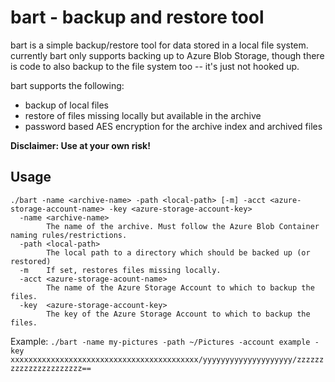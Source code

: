 # bart - backup and restore tool

bart is a simple backup/restore tool for data stored in a local file system. currently bart only supports backing up to Azure Blob Storage, though there is code to also backup to the file system too -- it's just not hooked up.

bart supports the following:
* backup of local files
* restore of files missing locally but available in the archive
* password based AES encryption for the archive index and archived files

**Disclaimer: Use at your own risk!**

## Usage

```
./bart -name <archive-name> -path <local-path> [-m] -acct <azure-storage-account-name> -key <azure-storage-account-key>
  -name <archive-name>
        The name of the archive. Must follow the Azure Blob Container naming rules/restrictions.
  -path <local-path>
        The local path to a directory which should be backed up (or restored)
  -m    If set, restores files missing locally.
  -acct <azure-storage-acount-name>
        The name of the Azure Storage Account to which to backup the files.
  -key  <azure-storage-account-key>
        The key of the Azure Storage Account to which to backup the files.
```
Example:
```./bart -name my-pictures -path ~/Pictures -account example -key xxxxxxxxxxxxxxxxxxxxxxxxxxxxxxxxxxxxxxxxxx/yyyyyyyyyyyyyyyyyyyy/zzzzzzzzzzzzzzzzzzzzzz==```
